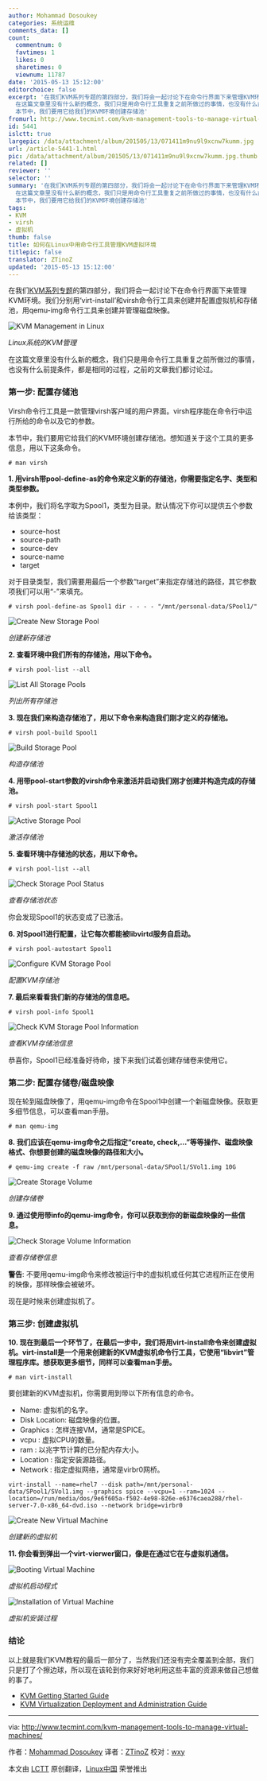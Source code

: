 ```yaml
---
author: Mohammad Dosoukey
categories: 系统运维
comments_data: []
count:
  commentnum: 0
  favtimes: 1
  likes: 0
  sharetimes: 0
  viewnum: 11787
date: '2015-05-13 15:12:00'
editorchoice: false
excerpt: '在我们KVM系列专题的第四部分，我们将会一起讨论下在命令行界面下来管理KVM环境。我们分别用virt-install和virsh命令行工具来创建并配置虚拟机和存储池，用qemu-img命令行工具来创建并管理磁盘映像。  Linux系统的KVM管理
  在这篇文章里没有什么新的概念，我们只是用命令行工具重复之前所做过的事情，也没有什么前提条件，都是相同的过程，之前的文章我们都讨论过。 第一步: 配置存储池 Virsh命令行工具是一款管理virsh客户域的用户界面。virsh程序能在命令行中运行所给的命令以及它的参数。
  本节中，我们要用它给我们的KVM环境创建存储池'
fromurl: http://www.tecmint.com/kvm-management-tools-to-manage-virtual-machines/
id: 5441
islctt: true
largepic: /data/attachment/album/201505/13/071411m9nu9l9xcnw7kumm.jpg
url: /article-5441-1.html
pic: /data/attachment/album/201505/13/071411m9nu9l9xcnw7kumm.jpg.thumb.jpg
related: []
reviewer: ''
selector: ''
summary: '在我们KVM系列专题的第四部分，我们将会一起讨论下在命令行界面下来管理KVM环境。我们分别用virt-install和virsh命令行工具来创建并配置虚拟机和存储池，用qemu-img命令行工具来创建并管理磁盘映像。  Linux系统的KVM管理
  在这篇文章里没有什么新的概念，我们只是用命令行工具重复之前所做过的事情，也没有什么前提条件，都是相同的过程，之前的文章我们都讨论过。 第一步: 配置存储池 Virsh命令行工具是一款管理virsh客户域的用户界面。virsh程序能在命令行中运行所给的命令以及它的参数。
  本节中，我们要用它给我们的KVM环境创建存储池'
tags:
- KVM
- virsh
- 虚拟机
thumb: false
title: 如何在Linux中用命令行工具管理KVM虚拟环境
titlepic: false
translator: ZTinoZ
updated: '2015-05-13 15:12:00'
---
```


在我们[KVM系列专题](http://www.tecmint.com/install-and-configure-kvm-in-linux/)的第四部分，我们将会一起讨论下在命令行界面下来管理KVM环境。我们分别用‘virt-install’和virsh命令行工具来创建并配置虚拟机和存储池，用qemu-img命令行工具来创建并管理磁盘映像。


![KVM Management in Linux](/data/attachment/album/201505/13/071411m9nu9l9xcnw7kumm.jpg)


*Linux系统的KVM管理*


在这篇文章里没有什么新的概念，我们只是用命令行工具重复之前所做过的事情，也没有什么前提条件，都是相同的过程，之前的文章我们都讨论过。


### 第一步: 配置存储池


Virsh命令行工具是一款管理virsh客户域的用户界面。virsh程序能在命令行中运行所给的命令以及它的参数。


本节中，我们要用它给我们的KVM环境创建存储池。想知道关于这个工具的更多信息，用以下这条命令。



```
# man virsh

```

**1. 用virsh带pool-define-as的命令来定义新的存储池，你需要指定名字、类型和类型参数。**


本例中，我们将名字取为Spool1，类型为目录。默认情况下你可以提供五个参数给该类型：


* source-host
* source-path
* source-dev
* source-name
* target


对于目录类型，我们需要用最后一个参数“target”来指定存储池的路径，其它参数项我们可以用“-”来填充。



```
# virsh pool-define-as Spool1 dir - - - - "/mnt/personal-data/SPool1/"

```

![Create New Storage Pool](/data/attachment/album/201505/13/071412irlmi3cij6l6dz65.png)


*创建新存储池*


**2. 查看环境中我们所有的存储池，用以下命令。**



```
# virsh pool-list --all

```

![List All Storage Pools](/data/attachment/album/201505/13/071412rwp2uibii1ukdq7p.png)


*列出所有存储池*


**3. 现在我们来构造存储池了，用以下命令来构造我们刚才定义的存储池。**



```
# virsh pool-build Spool1

```

![Build Storage Pool](/data/attachment/album/201505/13/071412j2vzvv984bpxx4vs.png)


*构造存储池*


**4. 用带pool-start参数的virsh命令来激活并启动我们刚才创建并构造完成的存储池。**



```
# virsh pool-start Spool1

```

![Active Storage Pool](/data/attachment/album/201505/13/071413hqiw3of3o7a32q3q.png)


*激活存储池*


**5. 查看环境中存储池的状态，用以下命令。**



```
# virsh pool-list --all

```

![Check Storage Pool Status](/data/attachment/album/201505/13/071413gzi3md3dkguq2ggb.png)


*查看存储池状态*


你会发现Spool1的状态变成了已激活。


**6. 对Spool1进行配置，让它每次都能被libvirtd服务自启动。**



```
# virsh pool-autostart Spool1

```

![Configure KVM Storage Pool](/data/attachment/album/201505/13/071414zvlelhe7vlhyj133.png)


*配置KVM存储池*


**7. 最后来看看我们新的存储池的信息吧。**



```
# virsh pool-info Spool1

```

![Check KVM Storage Pool Information](/data/attachment/album/201505/13/071414s2lcm8felftm9izq.png)


*查看KVM存储池信息*


恭喜你，Spool1已经准备好待命，接下来我们试着创建存储卷来使用它。


### 第二步: 配置存储卷/磁盘映像


现在轮到磁盘映像了，用qemu-img命令在Spool1中创建一个新磁盘映像。获取更多细节信息，可以查看man手册。



```
# man qemu-img

```

**8. 我们应该在qemu-img命令之后指定“create, check,…”等等操作、磁盘映像格式、你想要创建的磁盘映像的路径和大小。**



```
# qemu-img create -f raw /mnt/personal-data/SPool1/SVol1.img 10G

```

![Create Storage Volume](/data/attachment/album/201505/13/071414eclch3pxt2z5hagg.png)


*创建存储卷*


**9. 通过使用带info的qemu-img命令，你可以获取到你的新磁盘映像的一些信息。**


![Check Storage Volume Information](/data/attachment/album/201505/13/071415hmp6fpr69070f96p.png)


*查看存储卷信息*


**警告**: 不要用qemu-img命令来修改被运行中的虚拟机或任何其它进程所正在使用的映像，那样映像会被破坏。


现在是时候来创建虚拟机了。


### 第三步: 创建虚拟机


**10. 现在到最后一个环节了，在最后一步中，我们将用virt-install命令来创建虚拟机。virt-install是一个用来创建新的KVM虚拟机命令行工具，它使用“libvirt”管理程序库。想获取更多细节，同样可以查看man手册。**



```
# man virt-install

```

要创建新的KVM虚拟机，你需要用到带以下所有信息的命令。


* Name: 虚拟机的名字。
* Disk Location: 磁盘映像的位置。
* Graphics : 怎样连接VM，通常是SPICE。
* vcpu : 虚拟CPU的数量。
* ram : 以兆字节计算的已分配内存大小。
* Location : 指定安装源路径。
* Network : 指定虚拟网络，通常是virbr0网桥。



```
virt-install --name=rhel7 --disk path=/mnt/personal-data/SPool1/SVol1.img --graphics spice --vcpu=1 --ram=1024 --location=/run/media/dos/9e6f605a-f502-4e98-826e-e6376caea288/rhel-server-7.0-x86_64-dvd.iso --network bridge=virbr0
```

![Create New Virtual Machine](/data/attachment/album/201505/13/071415siniag9jub009aw4.png)


*创建新的虚拟机*


**11. 你会看到弹出一个virt-vierwer窗口，像是在通过它在与虚拟机通信。**


![Booting Virtual Machine](/data/attachment/album/201505/13/071416o79n4b654hov7bav.jpg)


*虚拟机启动程式*


![Installation of Virtual Machine](/data/attachment/album/201505/13/071416c5fsidzcps0jwpf5.jpg)


*虚拟机安装过程*


### 结论


以上就是我们KVM教程的最后一部分了，当然我们还没有完全覆盖到全部，我们只是打了个擦边球，所以现在该轮到你来好好地利用这些丰富的资源来做自己想做的事了。


* [KVM Getting Started Guide](https://access.redhat.com/site/documentation/en-US/Red_Hat_Enterprise_Linux/7/html/Virtualization_Getting_Started_Guide/index.html)
* [KVM Virtualization Deployment and Administration Guide](https://access.redhat.com/site/documentation/en-US/Red_Hat_Enterprise_Linux/7/html/Virtualization_Deployment_and_Administration_Guide/index.html)




---


via: <http://www.tecmint.com/kvm-management-tools-to-manage-virtual-machines/>


作者：[Mohammad Dosoukey](http://www.tecmint.com/author/dos2009/) 译者：[ZTinoZ](https://github.com/ZTinoZ) 校对：[wxy](https://github.com/wxy)


本文由 [LCTT](https://github.com/LCTT/TranslateProject) 原创翻译，[Linux中国](http://linux.cn/) 荣誉推出